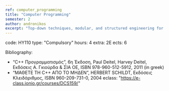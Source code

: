 ```yaml
---
ref: computer_programming
title: "Computer Programming"
semester: 2
author: andronikos
excerpt: "Top-down techniques, modular, and structured engineering for the production of large programs. Advanced dynamic data structures, basic file processing techniques (serial or random access). Classes and objects. Programming with objects. Operators, variables, methods, relations, dependencies, class diagrams. Functions: declaration, definition, overloading functions. Pointers, references, advanced functions, operator overloading. Inheritance. Polymorphism. Exception handling, error detection and handling. Programming with templates and template libraries. Object-oriented analysis and design. Design models. Predefined libraries. Programming Lab (Chosen language: “C++”)."
---
```


code: ΗΥ110 
type: "Compulsory"
hours: 4
extra: 2E
ects: 6

Bibliography:
  - “C++ Προγραμματισμός”, 6η Έκδοση, Paul Deitel, Harvey Deitel, Εκδόσεις Α. Γκιούρδα & ΣΙΑ ΟΕ, ISBN 978-960-512-5912, 2011 (in greek)
  - “ΜΑΘΕΤΕ ΤΗ C++ ΑΠΟ ΤΟ ΜΗΔΕΝ”,  HERBERT SCHILDT, Εκδόσεις Κλειδάριθμος, ISBN 960-209-731-0, 2004
  eclass: "https://e-class.ionio.gr/courses/DCS159/"


